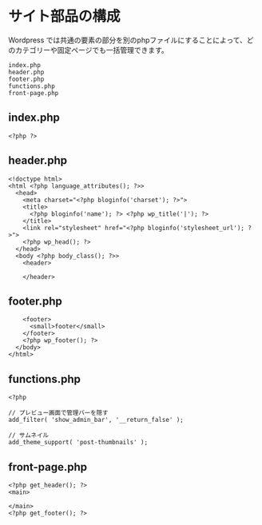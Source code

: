 # サイト部品の構成

Wordpress では共通の要素の部分を別のphpファイルにすることによって、どのカテゴリーや固定ページでも一括管理できます。

```
index.php
header.php
footer.php
functions.php
front-page.php
```

## index.php
```
<?php ?>
```

## header.php
```
<!doctype html>
<html <?php language_attributes(); ?>>
  <head>
    <meta charset="<?php bloginfo('charset'); ?>">
    <title>
      <?php bloginfo('name'); ?> <?php wp_title('|'); ?>
    </title>
    <link rel="stylesheet" href="<?php bloginfo('stylesheet_url'); ?>">
    <?php wp_head(); ?>
  </head>
  <body <?php body_class(); ?>>
  	<header>
  		
  	</header>
```

## footer.php
```
    <footer>
      <small>footer</small>
    </footer>
    <?php wp_footer(); ?>
  </body>
</html>

```

## functions.php
```
<?php

// プレビュー画面で管理バーを隠す
add_filter( 'show_admin_bar', '__return_false' );

// サムネイル
add_theme_support( 'post-thumbnails' );
```

## front-page.php
```
<?php get_header(); ?>
<main>

</main>
<?php get_footer(); ?>

```
